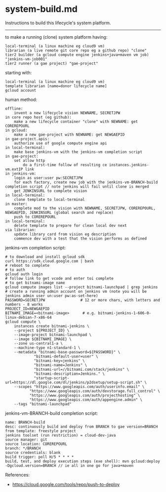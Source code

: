 # system-build.md

Instructions to build this lifecycle's system platform.

---

to make a running (clone) system platform having:

    local-terminal (a linux machine eg cloud9 vm)
    librarian (a live remote git core repo eg a github repo) "clone"
    tier2 builder (a gcloud compute engine jenkins+java+maven vm job) "jenkins-vm-job001"
    tier2 runner (a gae project) "gae-project"

    
starting with:

    local-terminal (a linux machine eg cloud9 vm)
    template librarian [name=donor lifecycle name]
    gcloud account

    
human method:

    offline:
        invent a new lifecycle vision NEWNAME, SECRETJPW
    in core repo host (eg github):
        make a new lifecycle container "clone" with NEWNAME: get COREREPOURL
    in gcloud:
        make a new gae-project with NEWNAME: get NEWGAEPID
    in gae-project.apis:
        authorize use of google compute engine api
    in local-terminal:
        make base jenkins-vm with the jenkins-vm completion script
    in gae-project:
        set allow http
            do a first-time follow of resulting ce instances.jenkins-vm.extIP link
    in jenkins-vm:
        login as user:user pw:SECRETJPW
        for each factory, create new job with the jenkins-vm-BRANCH-build completion script // note jenkins will fail until clone is merged
        get JENKINSURL to complete vision
    in local-terminal:
        clone template to local-terminal
    in master:
        complete mod to the vision with NEWNAME, SECRETJPW, COREREPOURL, NEWGAEPID, JENKINSURL (global search and replace)
        push to COREREPOURL
    in local-terminal:
        delete template to prepare for clean local dev next
    via librarian:
        update library card from vision eg description
        commence dev with a test that the vision performs as defined


jenkins-vm completion script:

    # to download and install gcloud sdk
    curl https://sdk.cloud.google.com | bash
    # reboot to complete
    # to auth
    gcloud auth login
    # follow link to get vcode and enter toi complete
    # to get bitnami-image name
    gcloud compute images list --project bitnami-launchpad | grep jenkins
    # create a running admin account on jenkins vm (note you will be jenkins admin user un:user pw:as-set-here) 
    PASSWORD=SECRETJPW                # 12 or more chars, with letters and numbers - 8 works
    PROJECT_ID=NEWGAEPID
    BITNAMI_IMAGE=<bitnami-image>      # e.g. bitnami-jenkins-1-606-0-linux-debian-7-x86-64
    gcloud compute \
        instances create bitnami-jenkins \
        --project ${PROJECT_ID} \
        --image-project bitnami-launchpad \
        --image ${BITNAMI_IMAGE} \
        --zone us-central1-a \
        --machine-type n1-standard-1 \
        --metadata "bitnami-base-password=${PASSWORD}" \
                 "bitnami-default-user=user" \
                 "bitnami-key=jenkins" \
                 "bitnami-name=Jenkins" \
                 "bitnami-url=//bitnami.com/stack/jenkins" \
                 "bitnami-description=Jenkins." \
                 "startup-script-url=https://dl.google.com/dl/jenkins/p2dsetup/setup-script.sh" \
        --scopes "https://www.googleapis.com/auth/userinfo.email" \
               "https://www.googleapis.com/auth/devstorage.full_control" \
               "https://www.googleapis.com/auth/projecthosting" \
               "https://www.googleapis.com/auth/appengine.admin" \
        --tags "bitnami-launchpad"


jenkins-vm-BRANCH-build completion script:

    name: BRANCH-build
    desc: continuously build and deploy from BRANCH to gae version=BRANCH
    from template: freestyle project
    jenkins toolset (run restriction) = cloud-dev-java
    source manager: git
    source location: COREREPOURL
    branch: */BRANCH
    source credentials: blank
    build trigger: poll H/5 * * * *
    build, test, and deploy execution steps (exe shell): mvn gcloud:deploy -Dgcloud.version=BRANCH // ie all in one go for java+maven
  	

References:

* https://cloud.google.com/tools/repo/push-to-deploy


